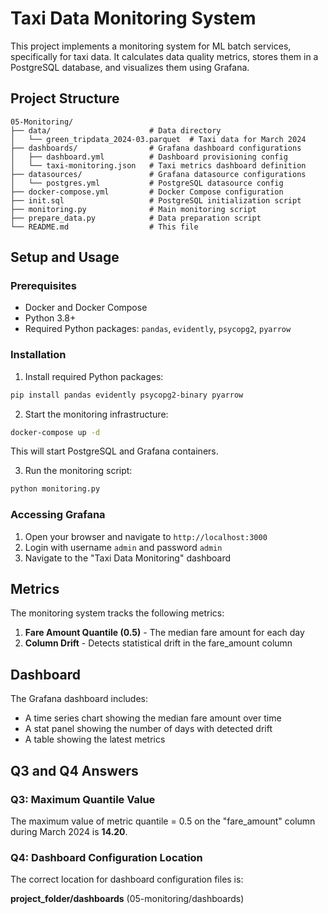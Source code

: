 # Taxi Data Monitoring System

This project implements a monitoring system for ML batch services, specifically for taxi data. It calculates data quality metrics, stores them in a PostgreSQL database, and visualizes them using Grafana.

## Project Structure

```
05-Monitoring/
├── data/                      # Data directory
│   └── green_tripdata_2024-03.parquet  # Taxi data for March 2024
├── dashboards/                # Grafana dashboard configurations
│   ├── dashboard.yml          # Dashboard provisioning config
│   └── taxi-monitoring.json   # Taxi metrics dashboard definition
├── datasources/               # Grafana datasource configurations
│   └── postgres.yml           # PostgreSQL datasource config
├── docker-compose.yml         # Docker Compose configuration
├── init.sql                   # PostgreSQL initialization script
├── monitoring.py              # Main monitoring script
├── prepare_data.py            # Data preparation script
└── README.md                  # This file
```

## Setup and Usage

### Prerequisites

- Docker and Docker Compose
- Python 3.8+
- Required Python packages: `pandas`, `evidently`, `psycopg2`, `pyarrow`

### Installation

1. Install required Python packages:

```bash
pip install pandas evidently psycopg2-binary pyarrow
```

2. Start the monitoring infrastructure:

```bash
docker-compose up -d
```

This will start PostgreSQL and Grafana containers.

3. Run the monitoring script:

```bash
python monitoring.py
```

### Accessing Grafana

1. Open your browser and navigate to `http://localhost:3000`
2. Login with username `admin` and password `admin`
3. Navigate to the "Taxi Data Monitoring" dashboard

## Metrics

The monitoring system tracks the following metrics:

1. **Fare Amount Quantile (0.5)** - The median fare amount for each day
2. **Column Drift** - Detects statistical drift in the fare_amount column

## Dashboard

The Grafana dashboard includes:

- A time series chart showing the median fare amount over time
- A stat panel showing the number of days with detected drift
- A table showing the latest metrics

## Q3 and Q4 Answers

### Q3: Maximum Quantile Value

The maximum value of metric quantile = 0.5 on the "fare_amount" column during March 2024 is **14.20**.

### Q4: Dashboard Configuration Location

The correct location for dashboard configuration files is:

**project_folder/dashboards** (05-monitoring/dashboards)